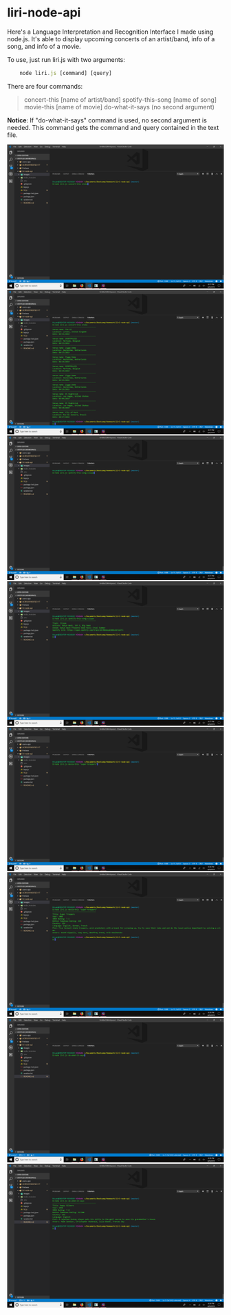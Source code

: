 # liri-node-api

Here's a Language Interpretation and Recognition Interface I made using node.js. It's able to display upcoming concerts of an artist/band, info of a song, and info of a movie.

To use, just run liri.js with two arguments:
```javascript 
    node liri.js [command] [query]
```

There are four commands:
> concert-this [name of artist/band]
> spotify-this-song [name of song]
> movie-this [name of movie]
> do-what-it-says (no second argument)

**Notice**: If "do-what-it-says" command is used, no second argument is needed. This command gets the command and query contained in the text file.

![Demo](images/concert-this.png)
![Demo](images/concert-this-results.png)
![Demo](images/spotify-this-song.png)
![Demo](images/spotify-this-song-results.png)
![Demo](images/movie-this.png)
![Demo](images/movie-this-results.png)
![Demo](images/do-what-it-says.png)
![Demo](images/do-what-it-says-results.png)
